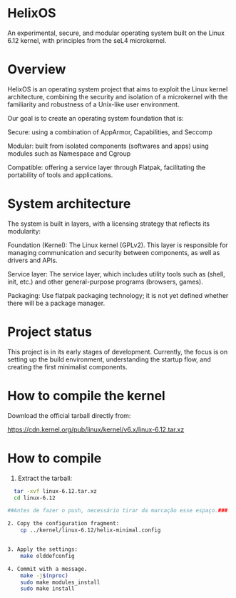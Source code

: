 # HelixOS
An experimental, secure, and modular operating system built on the Linux 6.12 kernel, with principles from the seL4 microkernel.

# Overview
HelixOS is an operating system project that aims to exploit the Linux kernel architecture, combining the security and isolation of a microkernel with the familiarity and robustness of a Unix-like user environment.

Our goal is to create an operating system foundation that is:

Secure: using a combination of AppArmor, Capabilities, and Seccomp

Modular: built from isolated components (softwares and apps) using modules such as Namespace and Cgroup

Compatible: offering a service layer through Flatpak, facilitating the portability of tools and applications.

# System architecture
The system is built in layers, with a licensing strategy that reflects its modularity:

Foundation (Kernel): The Linux kernel (GPLv2). This layer is responsible for managing communication and security between components, as well as drivers and APIs.

Service layer: The service layer, which includes utility tools such as (shell, init, etc.) and other general-purpose programs (browsers, games).

Packaging: Use flatpak packaging technology; it is not yet defined whether there will be a package manager.

# Project status
This project is in its early stages of development. Currently, the focus is on setting up the build environment, understanding the startup flow, and creating the first minimalist components.

# How to compile the kernel
Download the official tarball directly from:

https://cdn.kernel.org/pub/linux/kernel/v6.x/linux-6.12.tar.xz

# How to compile
1. Extract the tarball:
```bash
  tar -xvf linux-6.12.tar.xz
  cd linux-6.12

##Antes de fazer o push, necessário tirar da marcação esse espaço.###

2. Copy the configuration fragment:
    cp ../kernel/linux-6.12/helix-minimal.config


3. Apply the settings:
    make olddefconfig

4. Commit with a message.
    make -j$(nproc)
    sudo make modules_install
    sudo make install